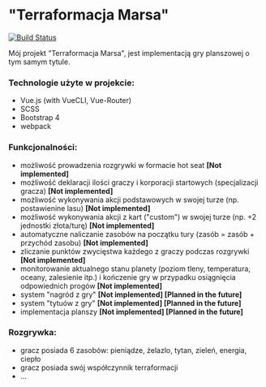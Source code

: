 # "Terraformacja Marsa"
[![Build Status](https://travis-ci.org/joemccann/dillinger.svg?branch=master)](https://travis-ci.org/joemccann/dillinger)

Mój projekt "Terraformacja Marsa", jest implementacją gry planszowej o tym samym tytule.

### Technologie użyte w projekcie:
 - Vue.js (with VueCLI, Vue-Router)
 - SCSS
 - Bootstrap 4
 - webpack

### Funkcjonalności:
 - możliwość prowadzenia rozgrywki w formacie hot seat
  **[Not implemented]**
 - możliwość deklaracji ilości graczy i korporacji startowych (specjalizacji gracza)
  **[Not implemented]**
 - możliwość wykonywania akcji podstawowych w swojej turze (np. postawienine lasu)
  **[Not implemented]**
 - możliwość wykonywania akcji z kart ("custom") w swojej turze (np. +2 jednostki złota/turę)
  **[Not implemented]**
 - automatyczne naliczanie zasobów na początku tury (zasób = zasób + przychód zasobu)
  **[Not implemented]**
 - zliczanie punktów zwycięstwa każdego z graczy podczas rozgrywki
  **[Not implemented]**
 - monitorowanie aktualnego stanu planety (poziom tleny, temperatura, oceany, zalesienie itp.) i kończenie gry w przypadku osiągnięcia odpowiednich progów
  **[Not implemented]**
 - system "nagród z gry"
  **[Not implemented] [Planned in the future]**
 - system "tytuów z gry"
  **[Not implemented] [Planned in the future]**
 - implementacja planszy
  **[Not implemented] [Planned in the future]**

### Rozgrywka:
- gracz posiada 6 zasobów: pieniądze, żelazlo, tytan, zieleń, energia, ciepło
- gracz posiada swój współczynnik terraformacji
- ...

